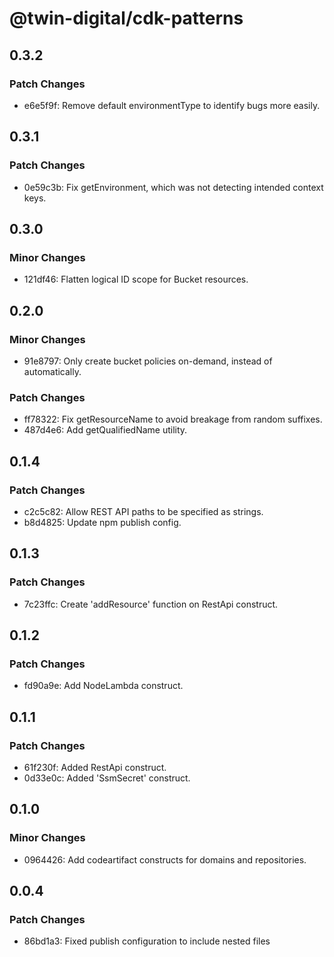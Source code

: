 # @twin-digital/cdk-patterns

## 0.3.2

### Patch Changes

- e6e5f9f: Remove default environmentType to identify bugs more easily.

## 0.3.1

### Patch Changes

- 0e59c3b: Fix getEnvironment, which was not detecting intended context keys.

## 0.3.0

### Minor Changes

- 121df46: Flatten logical ID scope for Bucket resources.

## 0.2.0

### Minor Changes

- 91e8797: Only create bucket policies on-demand, instead of automatically.

### Patch Changes

- ff78322: Fix getResourceName to avoid breakage from random suffixes.
- 487d4e6: Add getQualifiedName utility.

## 0.1.4

### Patch Changes

- c2c5c82: Allow REST API paths to be specified as strings.
- b8d4825: Update npm publish config.

## 0.1.3

### Patch Changes

- 7c23ffc: Create 'addResource' function on RestApi construct.

## 0.1.2

### Patch Changes

- fd90a9e: Add NodeLambda construct.

## 0.1.1

### Patch Changes

- 61f230f: Added RestApi construct.
- 0d33e0c: Added 'SsmSecret' construct.

## 0.1.0

### Minor Changes

- 0964426: Add codeartifact constructs for domains and repositories.

## 0.0.4

### Patch Changes

- 86bd1a3: Fixed publish configuration to include nested files
